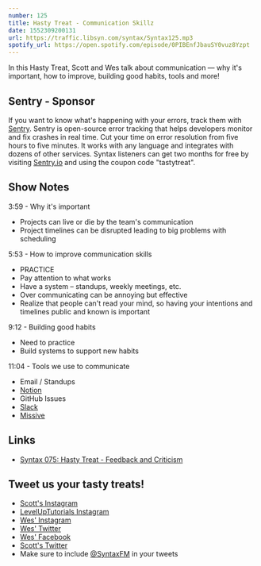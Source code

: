 ```yaml
---
number: 125
title: Hasty Treat - Communication Skillz
date: 1552309200131
url: https://traffic.libsyn.com/syntax/Syntax125.mp3
spotify_url: https://open.spotify.com/episode/0PIBEnfJbauSY0vuz8Yzpt
---
```


In this Hasty Treat, Scott and Wes talk about communication — why it's important, how to improve, building good habits, tools and more!

## Sentry - Sponsor

If you want to know what's happening with your errors, track them with [Sentry](https://sentry.io/). Sentry is open-source error tracking that helps developers monitor and fix crashes in real time. Cut your time on error resolution from five hours to five minutes. It works with any language and integrates with dozens of other services. Syntax listeners can get two months for free by visiting [Sentry.io](https://sentry.io/) and using the coupon code "tastytreat".

## Show Notes

3:59 - Why it's important

* Projects can live or die by the team's communication
* Project timelines can be disrupted leading to big problems with scheduling

5:53 - How to improve communication skills

* PRACTICE
* Pay attention to what works
* Have a system – standups, weekly meetings, etc.
* Over communicating can be annoying but effective
* Realize that people can't read your mind, so having your intentions and timelines public and known is important

9:12 - Building good habits

* Need to practice
* Build systems to support new habits

11:04 - Tools we use to communicate

* Email / Standups
* [Notion](https://www.notion.so/)
* GitHub Issues
* [Slack](https://slack.com/)
* [Missive](https://missiveapp.com/)

## Links
* [Syntax 075: Hasty Treat - Feedback and Criticism](https://syntax.fm/show/075/hasty-treat-feedback-and-criticism)

## Tweet us your tasty treats!
* [Scott's Instagram](https://www.instagram.com/stolinski/)
* [LevelUpTutorials Instagram](https://www.instagram.com/LevelUpTutorials/)
* [Wes' Instagram](https://www.instagram.com/wesbos/)
* [Wes' Twitter](https://twitter.com/wesbos)
* [Wes' Facebook](https://www.facebook.com/wesbos.developer)
* [Scott's Twitter](https://twitter.com/stolinski)
* Make sure to include [@SyntaxFM](https://twitter.com/SyntaxFM) in your tweets